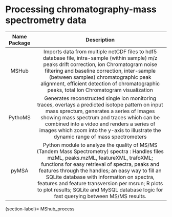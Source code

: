 # Processing chromatography-mass spectrometry data


|Name Package | Description| 
|:-----------:|:----------:|
| MSHub       |Imports data from multiple netCDF files to hdf5 database file, intra-sample (within sample) m/z peaks drift correction, ion Chromatogram noise filtering and baseline correction, inter-sample (between samples) chromatographic peak alignment, efficient detection of chromatographic peaks, total Ion Chromatogram visualization | 
| PythoMS     | Generates reconstructed single ion monitoring traces, overlays a predicted isotope pattern on input mass sprectum, generates a series of images showing mass spectrum and traces which can be combined into a video and renders a series of images which zoom into the y-axis to illustrate the dynamic range of mass spectrometers |
| pyMSA       | Python module to analyze the quality of MS/MS (Tandem Mass Spectrometry) spectra : Handles files mzML, peaks.mzML, featureXML, trafoXML; functions for easy retrieval of spectra, peaks and features through the handles; an easy way to fill an SQLite database with information on spectra, features and feature transversion per msrun; R plots to plot results; SQLite and MySQL database logic for fast querying between MS/MS results.  |


(section-label)= MShub_process
